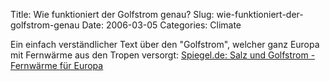 Title: Wie funktioniert der Golfstrom genau?
Slug: wie-funktioniert-der-golfstrom-genau
Date: 2006-03-05
Categories: Climate

Ein einfach verständlicher Text über den "Golfstrom", welcher ganz Europa mit Fernwärme aus den Tropen versorgt: [Spiegel.de: Salz und Golfstrom - Fernwärme für Europa](http://www.spiegel.de/wissenschaft/erde/0,1518,399683,00.html)
